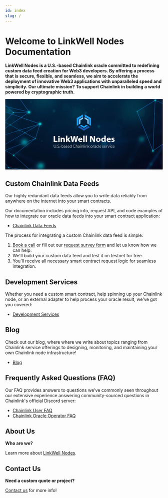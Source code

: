 ```yaml
---
id: index
slug: /
---
```


# Welcome to LinkWell Nodes Documentation

**LinkWell Nodes is a U.S.-based Chainlink oracle committed to redefining custom data feed creation for Web3 developers. By offering a process that is secure, flexible, and seamless, we aim to accelerate the deployment of innovative Web3 applications with unparalleled speed and simplicity. Our ultimate mission? To support Chainlink in building a world powered by cryptographic truth.**

![LinkWell Nodes - U.S.-based Chainlink node operator](/img/lw-banner_1080x485_Docs-Home.webp "LinkWell Nodes - U.S.-based Chainlink node operator")

## Custom Chainlink Data Feeds

Our highly redundant data feeds allow you to write data reliably from anywhere on the internet into your smart contracts. 

Our documentation includes pricing info, request API, and code examples of how to integrate our oracle data feeds into your smart contract application:

- [Chainlink Data Feeds](/services/direct-request-jobs/Jobs-and-Pricing)

The process for integrating a custom Chainlink data feed is simple:

1. [Book a call](https://calendly.com/linkwell-nodes) or fill out our [request survey form](https://linkwellnodes.io/Getting-Started.html) and let us know how we can help.
2. We'll build your custom data feed and test it on testnet for free.
3. You'll receive all necessary smart contract request logic for seamless integration.

## Development Services

Whether you need a custom smart contract, help spinning up your Chainlink node, or an external adapter to help process your oracle result, we've got you covered:

- [Development Services](/services/Development-Services)

## Blog

Check out our blog, where where we write about topics ranging from Chainlink service offerings to designing, monitoring, and maintaining your own Chainlink node infrastructure!

- [Blog](/blog) 

## Frequently Asked Questions (FAQ)

Our FAQ provides answers to questions we've commonly seen throughout our extensive experience answering community-sourced questions in Chainlink's official Discord server:

- [Chainlink User FAQ](/knowledgebase/faq/Chainlink-Users)
- [Chainlink Oracle Operator FAQ](/knowledgebase/faq/Chainlink-Operators)

## About Us

**Who are we?** 

Learn more about [LinkWell Nodes](/about).

## Contact Us

**Need a custom quote or project?** 

[Contact us](https://linkwellnodes.io/Home.html#contact-us) for more info!